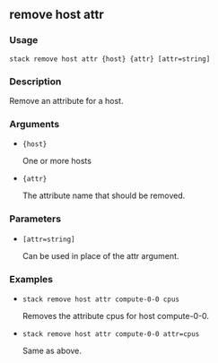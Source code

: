 ## remove host attr

### Usage

`stack remove host attr {host} {attr} [attr=string]`

### Description

Remove an attribute for a host.

### Arguments

* `{host}`

   One or more hosts

* `{attr}`

   The attribute name that should be removed.


### Parameters
* `[attr=string]`

   Can be used in place of the attr argument.

### Examples

* `stack remove host attr compute-0-0 cpus`

   Removes the attribute cpus for host compute-0-0.

* `stack remove host attr compute-0-0 attr=cpus`

   Same as above.



